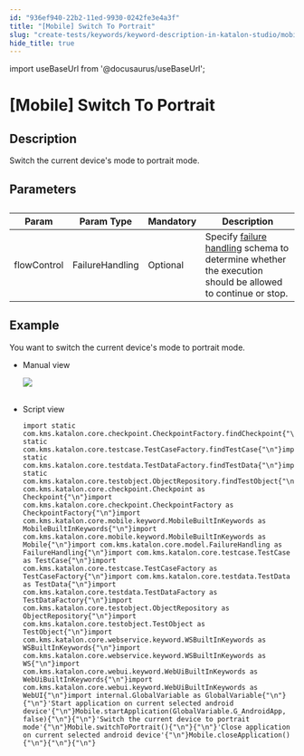 ```yaml
---
id: "936ef940-22b2-11ed-9930-0242fe3e4a3f"
title: "[Mobile] Switch To Portrait"
slug: "create-tests/keywords/keyword-description-in-katalon-studio/mobile-keywords/mobile-switch-to-portrait"
hide_title: true
---
```

import useBaseUrl from '@docusaurus/useBaseUrl';


# <a id="id_0" class="anchor_top_offset"/><a id="ariaid-title1" class="anchor_top_offset"/>[Mobile] Switch To Portrait


## <a id="id_0__id_1" class="anchor_top_offset"/>Description  

              
<p xmlns="http://www.w3.org/1999/xhtml" className="p">Switch the current device's mode to portrait mode.</p> 
      

## <a id="id_0__id_2" class="anchor_top_offset"/>Parameters  

              
<table xmlns="http://www.w3.org/1999/xhtml" className="table anchor_top_offset" id="id_0__e7fce943-8b25-45ca-9e81-8db53d495816"><caption /><thead className="thead"><tr className><th className="entry anchor_top_offset" id="id_0__e7fce943-8b25-45ca-9e81-8db53d495816__entry__1">Param</th><th className="entry anchor_top_offset" id="id_0__e7fce943-8b25-45ca-9e81-8db53d495816__entry__2">Param Type</th><th className="entry anchor_top_offset" id="id_0__e7fce943-8b25-45ca-9e81-8db53d495816__entry__3">Mandatory</th><th className="entry anchor_top_offset" id="id_0__e7fce943-8b25-45ca-9e81-8db53d495816__entry__4">Description</th></tr></thead><tbody className="tbody"><tr className><td className="entry" headers="id_0__e7fce943-8b25-45ca-9e81-8db53d495816__entry__1 id_0__e7fce943-8b25-45ca-9e81-8db53d495816__entry__2 id_0__e7fce943-8b25-45ca-9e81-8db53d495816__entry__3 id_0__e7fce943-8b25-45ca-9e81-8db53d495816__entry__4 ">flowControl</td><td className="entry" headers="id_0__e7fce943-8b25-45ca-9e81-8db53d495816__entry__1 id_0__e7fce943-8b25-45ca-9e81-8db53d495816__entry__2 id_0__e7fce943-8b25-45ca-9e81-8db53d495816__entry__3 id_0__e7fce943-8b25-45ca-9e81-8db53d495816__entry__4 ">FailureHandling</td><td className="entry" headers="id_0__e7fce943-8b25-45ca-9e81-8db53d495816__entry__1 id_0__e7fce943-8b25-45ca-9e81-8db53d495816__entry__2 id_0__e7fce943-8b25-45ca-9e81-8db53d495816__entry__3 id_0__e7fce943-8b25-45ca-9e81-8db53d495816__entry__4 ">Optional</td><td className="entry" headers="id_0__e7fce943-8b25-45ca-9e81-8db53d495816__entry__1 id_0__e7fce943-8b25-45ca-9e81-8db53d495816__entry__2 id_0__e7fce943-8b25-45ca-9e81-8db53d495816__entry__3 id_0__e7fce943-8b25-45ca-9e81-8db53d495816__entry__4 ">Specify <a className="xref" href="/docs/maintain/configure-failure-handling-settings-in-katalon-studio">failure handling</a> schema to         determine whether the execution should be allowed to continue or         stop.</td></tr></tbody></table> 
      

## <a id="id_0__id_3" class="anchor_top_offset"/>Example 

              
<p xmlns="http://www.w3.org/1999/xhtml" className="p">You want to switch the current device's mode to   portrait mode.</p> 
      
<ul xmlns="http://www.w3.org/1999/xhtml" className="ul"><li className="li">     <p className="p">Manual view</p>     <p className="p">       <img className="image" src={useBaseUrl("https://github.com/katalon-studio/docs-images/raw/master/katalon-studio/docs/mobile-switch-to-portrait/image2017-3-3-143A453A36.png")} /><br /><br />     </p>   </li><li className="li">     <p className="p">Script view </p>     <pre className="pre codeblock"><code>import static com.kms.katalon.core.checkpoint.CheckpointFactory.findCheckpoint{"\n"}import static com.kms.katalon.core.testcase.TestCaseFactory.findTestCase{"\n"}import static com.kms.katalon.core.testdata.TestDataFactory.findTestData{"\n"}import static com.kms.katalon.core.testobject.ObjectRepository.findTestObject{"\n"}import com.kms.katalon.core.checkpoint.Checkpoint as Checkpoint{"\n"}import com.kms.katalon.core.checkpoint.CheckpointFactory as CheckpointFactory{"\n"}import com.kms.katalon.core.mobile.keyword.MobileBuiltInKeywords as MobileBuiltInKeywords{"\n"}import com.kms.katalon.core.mobile.keyword.MobileBuiltInKeywords as Mobile{"\n"}import com.kms.katalon.core.model.FailureHandling as FailureHandling{"\n"}import com.kms.katalon.core.testcase.TestCase as TestCase{"\n"}import com.kms.katalon.core.testcase.TestCaseFactory as TestCaseFactory{"\n"}import com.kms.katalon.core.testdata.TestData as TestData{"\n"}import com.kms.katalon.core.testdata.TestDataFactory as TestDataFactory{"\n"}import com.kms.katalon.core.testobject.ObjectRepository as ObjectRepository{"\n"}import com.kms.katalon.core.testobject.TestObject as TestObject{"\n"}import com.kms.katalon.core.webservice.keyword.WSBuiltInKeywords as WSBuiltInKeywords{"\n"}import com.kms.katalon.core.webservice.keyword.WSBuiltInKeywords as WS{"\n"}import com.kms.katalon.core.webui.keyword.WebUiBuiltInKeywords as WebUiBuiltInKeywords{"\n"}import com.kms.katalon.core.webui.keyword.WebUiBuiltInKeywords as WebUI{"\n"}import internal.GlobalVariable as GlobalVariable{"\n"}{"\n"}'Start application on current selected android device'{"\n"}Mobile.startApplication(GlobalVariable.G_AndroidApp, false){"\n"}{"\n"}'Switch the current device to portrait mode'{"\n"}Mobile.switchToPortrait(){"\n"}{"\n"}'Close application on current selected android device'{"\n"}Mobile.closeApplication(){"\n"}{"\n"}{"\n"}</code></pre>   </li></ul> 
      
